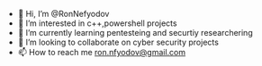 - 👋 Hi, I’m @RonNefyodov
- 👀 I’m interested in c++,powershell projects
- 🌱 I’m currently learning pentesteing and securtiy researchering 
- 💞️ I’m looking to collaborate on cyber security projects
- 📫 How to reach me ron.nfyodov@gmail.com

<!---
RonNefyodov/RonNefyodov is a ✨ special ✨ repository because its `README.md` (this file) appears on your GitHub profile.
You can click the Preview link to take a look at your changes.
--->
